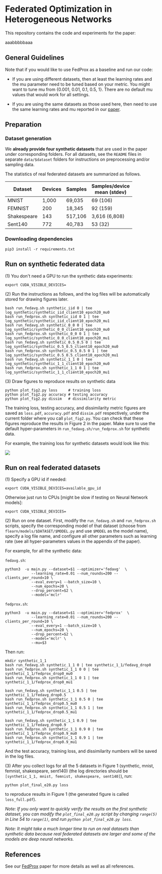 # Federated Optimization in Heterogeneous Networks

This repository contains the code and experiments for the paper:

aaabbbbbaaa

## General Guidelines

Note that if you would like to use FedProx as a baseline and run our code:

* If you are using different datasets, then at least the learning rates and the mu parameter need to be tuned based on your metric. You might want to tune mu from {0.001, 0.01, 0.1, 0.5, 1}. There are no default mu values that would work for all settings.

* If you are using the same datasets as those used here, then need to use the same learning rates and mu reported in our [paper](https://arxiv.org/abs/1812.06127).


## Preparation

### Dataset generation

We **already provide four synthetic datasets** that are used in the paper under corresponding folders. For all datasets, see the `README` files in separate `data/$dataset` folders for instructions on preprocessing and/or sampling data.

The statistics of real federated datasets are summarized as follows.

<center>

| Dataset       | Devices         | Samples|Samples/device <br> mean (stdev) |
| ------------- |-------------| -----| ---|
| MNIST      | 1,000 | 69,035 | 69 (106)| 
| FEMNIST     | 200      |   18,345 | 92 (159)|
| Shakespeare | 143    |    517,106 | 3,616 (6,808)|
| Sent140| 772      |    40,783 | 53 (32)|

</center>

### Downloading dependencies

```
pip3 install -r requirements.txt  
```

## Run on synthetic federated data 
(1) You don't need a GPU to run the synthetic data experiments:

```
export CUDA_VISIBLE_DEVICES=
```

(2) Run the instructions as follows, and the log files will be automatically stored for drawing figures later.


```
bash run_fedavg.sh synthetic_iid 0 | tee log_synthetic/synthetic_iid_client10_epoch20_mu0
bash run_fedprox.sh synthetic_iid 0 1 | tee log_synthetic/synthetic_iid_client10_epoch20_mu1
bash run_fedavg.sh synthetic_0_0 0 | tee log_synthetic/synthetic_0_0_client10_epoch20_mu0
bash run_fedprox.sh synthetic_0_0 0 1 | tee log_synthetic/synthetic_0_0_client10_epoch20_mu1
bash run_fedavg.sh synthetic_0.5_0.5 0 | tee log_synthetic/synthetic_0.5_0.5_client10_epoch20_mu0
bash run_fedprox.sh synthetic_0.5_0.5 0 1 | tee log_synthetic/synthetic_0.5_0.5_client10_epoch20_mu1
bash run_fedavg.sh synthetic_1_1 0 | tee log_synthetic/synthetic_1_1_client10_epoch20_mu0
bash run_fedprox.sh synthetic_1_1 0 1 | tee log_synthetic/synthetic_1_1_client10_epoch20_mu1
```

(3) Draw figures to reproduce results on synthetic data

```
python plot_fig2.py loss     # training loss
python plot_fig2.py accuracy # testing accuracy
python plot_fig2.py dissim   # dissimilarity metric

```


The training loss, testing accuracy, and dissimilarity metric figures are saved as `loss.pdf`, `accuracy.pdf` and `dissim.pdf` respectively, under the current folder where you call `plot_fig2.py`. You can check that these figures reproduce the results in Figure 2 in the paper. Make sure to use the default hyper-parameters in `run_fedavg.sh/run_fedprox.sh` for synthetic data. 

For example, the training loss for synthetic datasets would look like this:


![](https://user-images.githubusercontent.com/14993256/52826183-dbf06e80-308d-11e9-9e12-508c3c0a26bf.png)


## Run on real federated datasets
(1) Specify a GPU id if needed:

```
export CUDA_VISIBLE_DEVICES=available_gpu_id
```
Otherwise just run to CPUs [might be slow if testing on Neural Network models]:

```
export CUDA_VISIBLE_DEVICES=
```

(2) Run on one dataset. First, modify the `run_fedavg.sh` and `run_fedprox.sh` scripts, specify the corresponding model of that dataset (choose from `flearn/models/$DATASET/$MODEL.py` and use `$MODEL` as the model name), specify a log file name, and configure all other parameters such as learning rate (see all hyper-parameters values in the appendix of the paper).


For example, for all the synthetic data:

`fedavg.sh`:

```
python3  -u main.py --dataset=$1 --optimizer='fedavg'  \
            --learning_rate=0.01 --num_rounds=200 --clients_per_round=10 \
            --eval_every=1 --batch_size=10 \
            --num_epochs=20 \
            --drop_percent=$2 \
            --model='mclr' 
```

`fedprox.sh`:

```
python3  -u main.py --dataset=$1 --optimizer='fedprox'  \
            --learning_rate=0.01 --num_rounds=200 --clients_per_round=10 \
            --eval_every=1 --batch_size=10 \
            --num_epochs=20 \
            --drop_percent=$2 \
            --model='mclr' \
            --mu=$3
```


Then run:

```
mkdir synthetic_1_1
bash run_fedavg.sh synthetic_1_1 0 | tee synthetic_1_1/fedavg_drop0
bash run_fedprox.sh synthetic_1_1 0 0 | tee synthetic_1_1/fedprox_drop0_mu0
bash run_fedprox.sh synthetic_1_1 0 1 | tee synthetic_1_1/fedprox_drop0_mu1

bash run_fedavg.sh synthetic_1_1 0.5 | tee synthetic_1_1/fedavg_drop0.5
bash run_fedprox.sh synthetic_1_1 0.5 0 | tee synthetic_1_1/fedprox_drop0.5_mu0
bash run_fedprox.sh synthetic_1_1 0.5 1 | tee synthetic_1_1/fedprox_drop0.5_mu1

bash run_fedavg.sh synthetic_1_1 0.9 | tee synthetic_1_1/fedavg_drop0.9
bash run_fedprox.sh synthetic_1_1 0.9 0 | tee synthetic_1_1/fedprox_drop0.9_mu0
bash run_fedprox.sh synthetic_1_1 0.9 1 | tee synthetic_1_1/fedprox_drop0.9_mu1
```

And the test accuracy, training loss, and dissimilarity numbers will be saved in the log files.

(3) After you collect logs for all the 5 datasets in Figure 1 (synthetic, mnist, femnist, shakespeare, sent140) (the log directories should be `[synthetic_1_1, mnist, femnist, shakespeare, sent140]`), run:

```
python plot_final_e20.py loss
```
to reproduce results in Figure 1 (the generated figure is called `loss_full.pdf`).

*Note: If you only want to quickly verify the results on the first synthetic dataset, you can modify the `plot_final_e20.py` script by changing `range(5)` in Line 54 to `range(1)`, and run `python plot_final_e20.py loss`*.

*Note: It might take a much longer time to run on real datasets than synthetic data because real federated datasets are larger and some of the models are deep neural networks.*


## References
See our [FedProx](https://arxiv.org/abs/1812.06127)  paper for more details as well as all references.
